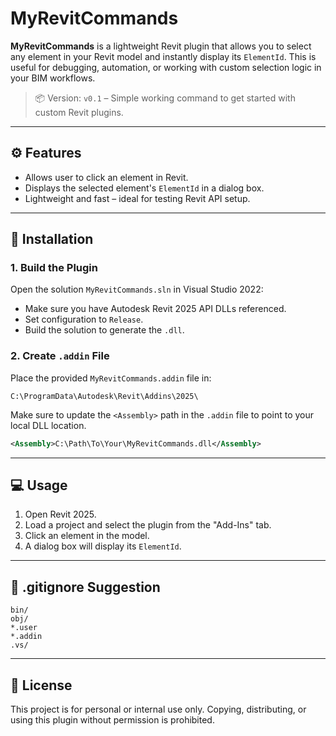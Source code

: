 # MyRevitCommands

**MyRevitCommands** is a lightweight Revit plugin that allows you to select any element in your Revit model and instantly display its `ElementId`. This is useful for debugging, automation, or working with custom selection logic in your BIM workflows.

> 📦 Version: `v0.1` – Simple working command to get started with custom Revit plugins.

---

## ⚙️ Features

- Allows user to click an element in Revit.
- Displays the selected element's `ElementId` in a dialog box.
- Lightweight and fast – ideal for testing Revit API setup.

---

## 🧩 Installation

### 1. Build the Plugin

Open the solution `MyRevitCommands.sln` in Visual Studio 2022:

- Make sure you have Autodesk Revit 2025 API DLLs referenced.
- Set configuration to `Release`.
- Build the solution to generate the `.dll`.

### 2. Create `.addin` File

Place the provided `MyRevitCommands.addin` file in:

```
C:\ProgramData\Autodesk\Revit\Addins\2025\
```

Make sure to update the `<Assembly>` path in the `.addin` file to point to your local DLL location.

```xml
<Assembly>C:\Path\To\Your\MyRevitCommands.dll</Assembly>
```

---

## 💻 Usage

1. Open Revit 2025.
2. Load a project and select the plugin from the "Add-Ins" tab.
3. Click an element in the model.
4. A dialog box will display its `ElementId`.

---

## 🧼 .gitignore Suggestion

```gitignore
bin/
obj/
*.user
*.addin
.vs/
```

---

## 📜 License

This project is for personal or internal use only. Copying, distributing, or using this plugin without permission is prohibited.